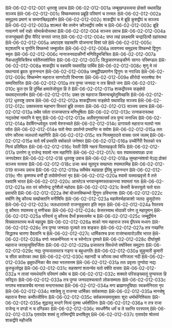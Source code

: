 BR-06-02-012-001	धृतराष्ट्र उवाच
BR-06-02-012-001a	जम्बूखण्डस्त्वया प्रोक्तो यथावदिह सञ्जय
BR-06-02-012-001c	विष्कम्भमस्य प्रब्रूहि परिमाणं च तत्त्वतः
BR-06-02-012-002a	समुद्रस्य प्रमाणं च सम्यगच्छिद्रदर्शन
BR-06-02-012-002c	शाकद्वीपं च मे ब्रूहि कुशद्वीपं च सञ्जय
BR-06-02-012-003a	शाल्मलं चैव तत्त्वेन क्रौञ्चद्वीपं तथैव च
BR-06-02-012-003c	ब्रूहि गावल्गणे सर्वं राहोः सोमार्कयोस्तथा
BR-06-02-012-004	सञ्जय उवाच
BR-06-02-012-004a	राजन्सुबहवो द्वीपा यैरिदं सन्ततं जगत्
BR-06-02-012-004c	सप्त त्वहं प्रवक्ष्यामि चन्द्रादित्यौ ग्रहांस्तथा
BR-06-02-012-005a	अष्टादश सहस्राणि योजनानां विशां पते
BR-06-02-012-005c	षट्शतानि च पूर्णानि विष्कम्भो जम्बुपर्वतः
BR-06-02-012-006a	लावणस्य समुद्रस्य विष्कम्भो द्विगुणः स्मृतः
BR-06-02-012-006c	नानाजनपदाकीर्णो मणिविद्रुमचित्रितः
BR-06-02-012-007a	नैकधातुविचित्रैश्च पर्वतैरुपशोभितः
BR-06-02-012-007c	सिद्धचारणसङ्कीर्णः सागरः परिमण्डलः
BR-06-02-012-008a	शाकद्वीपं च वक्ष्यामि यथावदिह पार्थिव
BR-06-02-012-008c	शृणु मे त्वं यथान्यायं ब्रुवतः कुरुनन्दन
BR-06-02-012-009a	जम्बूद्वीपप्रमाणेन द्विगुणः स नराधिप
BR-06-02-012-009c	विष्कम्भेण महाराज सागरोऽपि विभागशः
BR-06-02-012-009e	क्षीरोदो भरतश्रेष्ठ येन सम्परिवारितः
BR-06-02-012-010a	तत्र पुण्या जनपदा न तत्र म्रियते जनः
BR-06-02-012-010c	कुत एव हि दुर्भिक्षं क्षमातेजोयुता हि ते
BR-06-02-012-011a	शाकद्वीपस्य सङ्क्षेपो यथावद्भरतर्षभ
BR-06-02-012-011c	उक्त एष महाराज किमन्यच्छ्रोतुमिच्छसि
BR-06-02-012-012	धृतराष्ट्र उवाच
BR-06-02-012-012a	शाकद्वीपस्य सङ्क्षेपो यथावदिह सञ्जय
BR-06-02-012-012c	उक्तस्त्वया महाभाग विस्तरं ब्रूहि तत्त्वतः
BR-06-02-012-013	सञ्जय उवाच
BR-06-02-012-013a	तथैव पर्वता राजन्सप्तात्र मणिभूषिताः
BR-06-02-012-013c	रत्नाकरास्तथा नद्यस्तेषां नामानि मे शृणु
BR-06-02-012-013e	अतीवगुणवत्सर्वं तत्र पुण्यं जनाधिप
BR-06-02-012-014a	देवर्षिगन्धर्वयुतः परमो मेरुरुच्यते
BR-06-02-012-014c	प्रागायतो महाराज मलयो नाम पर्वतः
BR-06-02-012-014e	यतो मेघाः प्रवर्तन्ते प्रभवन्ति च सर्वशः
BR-06-02-012-015a	ततः परेण कौरव्य जलधारो महागिरिः
BR-06-02-012-015c	यत्र नित्यमुपादत्ते वासवः परमं जलम्
BR-06-02-012-015e	यतो वर्षं प्रभवति वर्षाकाले जनेश्वर
BR-06-02-012-016a	उच्चैर्गिरी रैवतको यत्र नित्यं प्रतिष्ठितः
BR-06-02-012-016c	रेवती दिवि नक्षत्रं पितामहकृतो विधिः
BR-06-02-012-017a	उत्तरेण तु राजेन्द्र श्यामो नाम महागिरिः
BR-06-02-012-017c	यतः श्यामत्वमापन्नाः प्रजा जनपदेश्वर
BR-06-02-012-018	धृतराष्ट्र उवाच
BR-06-02-012-018a	सुमहान्संशयो मेऽद्य प्रोक्तं सञ्जय यत्त्वया
BR-06-02-012-018c	प्रजाः कथं सूतपुत्र सम्प्राप्ताः श्यामतामिह
BR-06-02-012-019	सञ्जय उवाच
BR-06-02-012-019a	सर्वेष्वेव महाप्राज्ञ द्वीपेषु कुरुनन्दन
BR-06-02-012-019c	गौरः कृष्णश्च वर्णौ द्वौ तयोर्वर्णान्तरं नृप
BR-06-02-012-020a	श्यामो यस्मात्प्रवृत्तो वै तत्ते वक्ष्यामि भारत
BR-06-02-012-020c	आस्तेऽत्र भगवान्कृष्णस्तत्कान्त्या श्यामतां गतः
BR-06-02-012-021a	ततः परं कौरवेन्द्र दुर्गशैलो महोदयः
BR-06-02-012-021c	केसरी केसरयुतो यतो वातः प्रवायति
BR-06-02-012-022a	तेषां योजनविष्कम्भो द्विगुणः प्रविभागशः
BR-06-02-012-022c	वर्षाणि तेषु कौरव्य सम्प्रोक्तानि मनीषिभिः
BR-06-02-012-023a	महामेरुर्महाकाशो जलदः कुमुदोत्तरः
BR-06-02-012-023c	जलधारात्परो राजन्सुकुमार इति स्मृतः
BR-06-02-012-024a	रैवतस्य तु कौमारः श्यामस्य तु मणीचकः
BR-06-02-012-024c	केसरस्याथ मोदाकी परेण तु महापुमान्
BR-06-02-012-025a	परिवार्य तु कौरव्य दैर्घ्यं ह्रस्वत्वमेव च
BR-06-02-012-025c	जम्बूद्वीपेन विख्यातस्तस्य मध्ये महाद्रुमः
BR-06-02-012-026a	शाको नाम महाराज तस्य द्वीपस्य मध्यगः
BR-06-02-012-026c	तत्र पुण्या जनपदाः पूज्यते तत्र शङ्करः
BR-06-02-012-027a	तत्र गच्छन्ति सिद्धाश्च चारणा दैवतानि च
BR-06-02-012-027c	धार्मिकाश्च प्रजा राजंश्चत्वारोऽतीव भारत
BR-06-02-012-028a	वर्णाः स्वकर्मनिरता न च स्तेनोऽत्र दृश्यते
BR-06-02-012-028c	दीर्घायुषो महाराज जरामृत्युविवर्जिताः
BR-06-02-012-029a	प्रजास्तत्र विवर्धन्ते वर्षास्विव समुद्रगाः
BR-06-02-012-029c	नद्यः पुण्यजलास्तत्र गङ्गा च बहुधागतिः
BR-06-02-012-030a	सुकुमारी कुमारी च सीता कावेरका तथा
BR-06-02-012-030c	महानदी च कौरव्य तथा मणिजला नदी
BR-06-02-012-030e	इक्षुवर्धनिका चैव तथा भरतसत्तम
BR-06-02-012-031a	ततः प्रवृत्ताः पुण्योदा नद्यः कुरुकुलोद्वह
BR-06-02-012-031c	सहस्राणां शतान्येव यतो वर्षति वासवः
BR-06-02-012-032a	न तासां नामधेयानि परिमाणं तथैव च
BR-06-02-012-032c	शक्यते परिसङ्ख्यातुं पुण्यास्ता हि सरिद्वराः
BR-06-02-012-033a	तत्र पुण्या जनपदाश्चत्वारो लोकसम्मताः
BR-06-02-012-033c	मगाश्च मशकाश्चैव मानसा मन्दगास्तथा
BR-06-02-012-034a	मगा ब्राह्मणभूयिष्ठाः स्वकर्मनिरता नृप
BR-06-02-012-034c	मशकेषु तु राजन्या धार्मिकाः सर्वकामदाः
BR-06-02-012-035a	मानसेषु महाराज वैश्याः कर्मोपजीविनः
BR-06-02-012-035c	सर्वकामसमायुक्ताः शूरा धर्मार्थनिश्चिताः
BR-06-02-012-035e	शूद्रास्तु मन्दगे नित्यं पुरुषा धर्मशीलिनः
BR-06-02-012-036a	न तत्र राजा राजेन्द्र न दण्डो न च दण्डिकाः
BR-06-02-012-036c	स्वधर्मेणैव धर्मं च ते रक्षन्ति परस्परम्
BR-06-02-012-037a	एतावदेव शक्यं तु तस्मिन्द्वीपे प्रभाषितुम्
BR-06-02-012-037c	एतावदेव श्रोतव्यं शाकद्वीपे महौजसि
